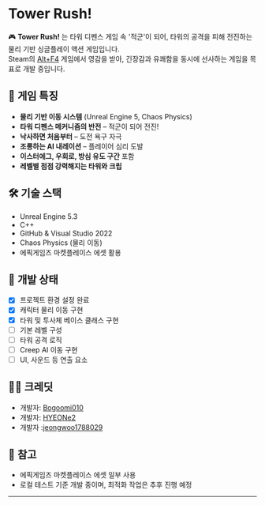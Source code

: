 # Tower Rush!

🎮 **Tower Rush!** 는 타워 디펜스 게임 속 '적군'이 되어, 타워의 공격을 피해 전진하는 물리 기반 싱글플레이 액션 게임입니다.  
Steam의 [Alt+F4](https://store.steampowered.com/app/1307550/AltF4/) 게임에서 영감을 받아, 긴장감과 유쾌함을 동시에 선사하는 게임을 목표로 개발 중입니다.

## 🧩 게임 특징

- **물리 기반 이동 시스템** (Unreal Engine 5, Chaos Physics)
- **타워 디펜스 메커니즘의 반전** – 적군이 되어 전진!
- **낙사하면 처음부터** – 도전 욕구 자극
- **조롱하는 AI 내레이션** – 플레이어 심리 도발
- **이스터에그, 우회로, 방심 유도 구간** 포함
- **레벨별 점점 강력해지는 타워와 크립**

## 🛠️ 기술 스택

- Unreal Engine 5.3
- C++
- GitHub & Visual Studio 2022
- Chaos Physics (물리 이동)
- 에픽게임즈 마켓플레이스 에셋 활용


## 🚧 개발 상태

- [x] 프로젝트 환경 설정 완료
- [x] 캐릭터 물리 이동 구현
- [x] 타워 및 투사체 베이스 클래스 구현
- [ ] 기본 레벨 구성
- [ ] 타워 공격 로직
- [ ] Creep AI 이동 구현
- [ ] UI, 사운드 등 연출 요소

## 🧙‍♂️ 크레딧

- 개발자: [Bogoomi010](https://github.com/Bogoomi010)
- 개발자: [HYEONe2](https://github.com/HYEONe2)
- 개발자 :[jeongwoo1788029](https://github.com/jeongwoo1788029)

## 📌 참고

- 에픽게임즈 마켓플레이스 에셋 일부 사용
- 로컬 테스트 기준 개발 중이며, 최적화 작업은 추후 진행 예정

---

